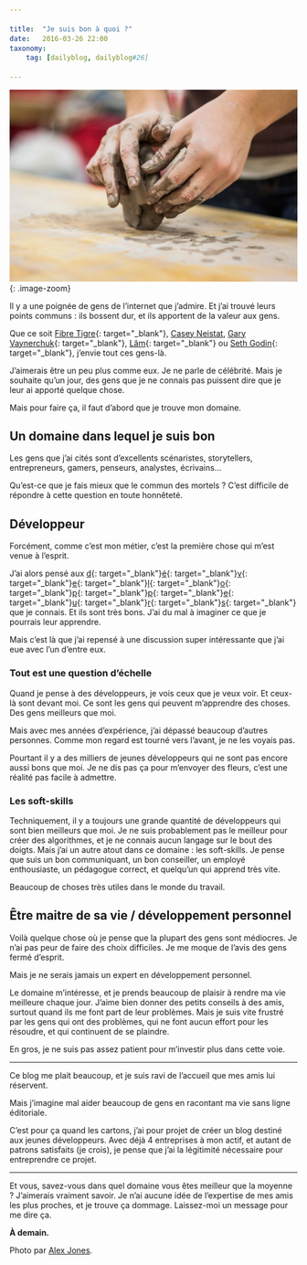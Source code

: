 ```yaml
---

title:  "Je suis bon à quoi ?"
date:   2016-03-26 22:00
taxonomy:
    tag: [dailyblog, dailyblog#26]
    
---
```


![Craft](/assets/images/craft@2x.jpg){: .image-zoom}

Il y a une poignée de gens de l’internet que j’admire. Et j’ai trouvé leurs points communs : ils bossent dur, et ils apportent de la valeur aux gens.

Que ce soit [Fibre Tigre](http://axelrock.fr/fr/blog/2016-03-03-merci-fibre-tigre){: target="_blank"}, [Casey Neistat](https://www.youtube.com/watch?v=WxfZkMm3wcg&target=_blank), [Gary Vaynerchuk](https://www.youtube.com/user/GaryVaynerchuk){: target="_blank"}, [Lâm](http://lamhua.com){: target="_blank"} ou [Seth Godin](http://sethgodin.typepad.com){: target="_blank"}, j’envie tout ces gens-là.

J’aimerais être un peu plus comme eux. Je ne parle de célébrité. Mais je souhaite qu’un jour, des gens que je ne connais pas puissent dire que je leur ai apporté quelque chose.

Mais pour faire ça, il faut d’abord que je trouve mon domaine.

## Un domaine dans lequel je suis bon

Les gens que j’ai cités sont d’excellents scénaristes, storytellers, entrepreneurs, gamers, penseurs, analystes, écrivains…

Qu’est-ce que je fais mieux que le commun des mortels ? C’est difficile de répondre à cette question en toute honnêteté.

## Développeur

Forcément, comme c’est mon métier, c’est la première chose qui m’est venue à l’esprit.

J’ai alors pensé aux [d](https://twitter.com/Frulko){: target="_blank"}[é](https://twitter.com/StefanPATRICE){: target="_blank"}[v](https://twitter.com/viki53){: target="_blank"}[e](https://twitter.com/aynolor){: target="_blank"}[l](https://twitter.com/AlexanderFlink){: target="_blank"}[o](https://twitter.com/JourDePluie){: target="_blank"}[p](https://twitter.com/VivienCormier){: target="_blank"}[p](https://twitter.com/EmmanuelDurgoni){: target="_blank"}[e](https://twitter.com/guillaumeandre){: target="_blank"}[u](https://twitter.com/QuentinHocde){: target="_blank"}[r](https://twitter.com/nicolasdnl){: target="_blank"}[s](https://twitter.com/nicobush){: target="_blank"} que je connais. Et ils sont très bons. J’ai du mal à imaginer ce que je pourrais leur apprendre.

Mais c’est là que j’ai repensé à une discussion super intéressante que j’ai eue avec l’un d’entre eux.

### Tout est une question d’échelle

Quand je pense à des développeurs, je vois ceux que je veux voir. Et ceux-là sont devant moi. Ce sont les gens qui peuvent m’apprendre des choses. Des gens meilleurs que moi.

Mais avec mes années d’expérience, j’ai dépassé beaucoup d’autres personnes. Comme mon regard est tourné vers l’avant, je ne les voyais pas.

Pourtant il y a des milliers de jeunes développeurs qui ne sont pas encore aussi bons que moi. Je ne dis pas ça pour m’envoyer des fleurs, c’est une réalité pas facile à admettre.

### Les soft-skills

Techniquement, il y a toujours une grande quantité de développeurs qui sont bien meilleurs que moi. Je ne suis probablement pas le meilleur pour créer des algorithmes, et je ne connais aucun langage sur le bout des doigts. Mais j’ai un autre atout dans ce domaine : les soft-skills. Je pense que suis un bon communiquant, un bon conseiller, un employé enthousiaste, un pédagogue correct, et quelqu’un qui apprend très vite.

Beaucoup de choses très utiles dans le monde du travail.

## Être maitre de sa vie / développement personnel

Voilà quelque chose où je pense que la plupart des gens sont médiocres.
Je n’ai pas peur de faire des choix difficiles. Je me moque de l’avis des gens fermé d’esprit.

Mais je ne serais jamais un expert en développement personnel. 

Le domaine m’intéresse, et je prends beaucoup de plaisir à rendre ma vie meilleure chaque jour. J’aime bien donner des petits conseils à des amis, surtout quand ils me font part de leur problèmes. Mais je suis vite frustré par les gens qui ont des problèmes, qui ne font aucun effort pour les résoudre, et qui continuent de se plaindre.

En gros, je ne suis pas assez patient pour m’investir plus dans cette voie.

____ 

Ce blog me plait beaucoup, et je suis ravi de l’accueil que mes amis lui réservent.

Mais j’imagine mal aider beaucoup de gens en racontant ma vie sans ligne éditoriale.

C’est pour ça quand les cartons, j’ai pour projet de créer un blog destiné aux jeunes développeurs. Avec déjà 4 entreprises à mon actif, et autant de patrons satisfaits (je crois), je pense que j’ai la légitimité nécessaire pour entreprendre ce projet.

____

Et vous, savez-vous dans quel domaine vous êtes meilleur que la moyenne ? J’aimerais vraiment savoir. Je n’ai aucune idée de l’expertise de mes amis les plus proches, et je trouve ça dommage. Laissez-moi un message pour me dire ça.

**À demain.**

Photo par [Alex Jones](https://unsplash.com/alexjones).